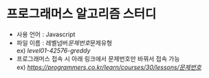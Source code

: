 # 프로그래머스 알고리즘 스터디

- 사용 언어 : Javascript
- 파일 이름 : 레벨넘버*문제번호*문제유형  
  ex) _level01-42576-greddy_
- 프로그래머스 접속 시 아래 링크에서 문제번호만 바꿔서 접속 가능  
  ex) _https://programmers.co.kr/learn/courses/30/lessons/문제번호_

